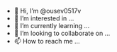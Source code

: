 - 👋 Hi, I’m @ousev0517v
- 👀 I’m interested in ...
- 🌱 I’m currently learning ...
- 💞️ I’m looking to collaborate on ...
- 📫 How to reach me ...

<!---
ousev0517v/ousev0517v is a ✨ special ✨ repository because its `README.md` (this file) appears on your GitHub profile.
You can click the Preview link to take a look at your changes.
--->
